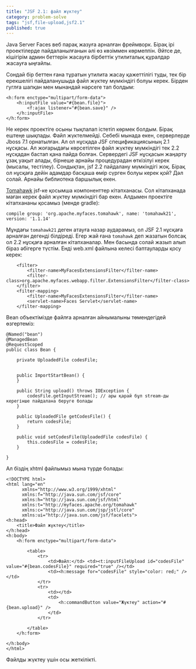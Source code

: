 ```yaml
---
title: "JSF 2.1: файл жүктеу"
category: problem-solve
tags: "jsf,file-upload,jsf2.1"
published: true
---
```


Java Server Faces веб парақ жазуға арналған фреймворк. Бірақ ірі проектілерде
пайдаланылғанын әлі өз көзіммен көрмеппін. Әйтсе де, кішігірім админ беттерін жасауға
бірбеттік утилиталық құралдар жасауға ыңғайлы.

Сондай бір беттен ғана тұратын утилита жасау қажеттілігі туды, тек бір ерекшелігі
пайдаланушыда файл жүктеу мүмкіндігі болуы керек. Бірден гуглға шапқан мен мынандай
нәрсеге тап болдым:

```
<h:form enctype="multipart/form-data">
    <h:inputFile value="#{bean.file}">
        <f:ajax listener="#{bean.save}" />
    </h:inputFile>
</h:form>
```

Не керек проектіге осыны тықпалап істетіп көрмек болдым. Бірақ ештеңе шықпады. Файл
жүктелмейді. Себебі мынада екен, серверлерде Jboss 7.1 орнатылған. Ал ол нұсқада
JSF спецификациясының 2.1 нұсқасы. Ал жоғарыдағы көрсетілген файл жүктеу мүмкіндігі тек 2.2 нұсқадан
бастап қана пайда болған. Сервердегі JSF нұсқасын жаңарту ұзақ уақыт алады, бірнеше
арнайы процедурадан өткізілуі керек (мысалы, тестілеу). Сондықтан, jsf 2.2 пайдалану
мүмкіндігі жоқ. Бірақ ол нұсқаға дейін адамдар басқаша өмір сүрген болуы керек қой?
Дәл солай. Арнайы библиотека баршылық екен.

[Tomahawk](http://myfaces.apache.org/tomahawk/) jsf-ке қосымша компоненттер кітапханасы.
Сол кітапханада маған керек файл жүктеу мүмкіндігі бар екен. Алдымен проектіге
кітапхананы қосамыз (менде gradle):

```
compile group: 'org.apache.myfaces.tomahawk', name: 'tomahawk21', version: '1.1.14'
```

Мұндағы `tomahawk21` деген атауға назар аударамыз, ол JSF 2.1 нұсқаға арналған дегенді
білдіреді. Егер жай ғана `tomahawk` деп жазатын болсақ ол 2.2 нұсқаға арналған кітапханалар.
Мен басында солай жазып алып біраз әбігерге түстім. Енді web.xml файлына
келесі баптауларды қосу керек:

```
	<filter>
        <filter-name>MyFacesExtensionsFilter</filter-name>
        <filter-class>org.apache.myfaces.webapp.filter.ExtensionsFilter</filter-class>
    </filter>
    <filter-mapping>
        <filter-name>MyFacesExtensionsFilter</filter-name>
        <servlet-name>Faces Servlet</servlet-name>
    </filter-mapping>
```

Bean объектімізде файлға арналған айнымалыны төмендегідей өзгертеміз:

```
@Named("bean")
@ManagedBean
@RequestScoped
public class Bean {

    private UploadedFile codesFile;


    public ImportStartBean() {
    }

    public String upload() throws IOException {
		codesFile.getInputStream(); // ары қарай бұл stream-ды керегінше пайдалана беруге болады
    }

    public UploadedFile getCodesFile() {
        return codesFile;
    }

    public void setCodesFile(UploadedFile codesFile) {
        this.codesFile = codesFile;
    }

}

```

Ал біздің xhtml файлымыз мына түрде болады:

```
<!DOCTYPE html>
<html lang="en"
      xmlns="http://www.w3.org/1999/xhtml"
      xmlns:f="http://java.sun.com/jsf/core"
      xmlns:h="http://java.sun.com/jsf/html"
      xmlns:t="http://myfaces.apache.org/tomahawk"
      xmlns:c="http://java.sun.com/jsp/jstl/core"
      xmlns:ui="http://java.sun.com/jsf/facelets">
<h:head>
    <title>Файл жүктеу</title>
</h:head>
<h:body>
    <h:form enctype="multipart/form-data">

        <table>
            <tr>
                <td>Файл:</td> <td><t:inputFileUpload id="codesFile" value="#{bean.codesFile}" required="true" /></td>
                <td><h:message for="codesFile" style="color: red;" /></td>
            </tr>
            <tr>
                <td></td>
                <td>
                    <h:commandButton value="Жүктеу" action="#{bean.upload}" />
                </td>
            </tr>

        </table>
    </h:form>

</h:body>
</html>
```

Файлды жүктеу үшін осы жеткілікті.
